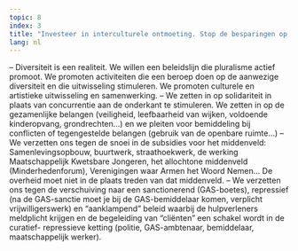 ```yaml
---
topic: 8
index: 3
title: "Investeer in interculturele ontmoeting. Stop de besparingen op dit terrein."
lang: nl
---
```

– Diversiteit is een realiteit. We willen een beleidslijn die pluralisme
actief promoot.
We promoten activiteiten die een beroep doen op de aanwezige diversiteit en
die uitwisseling stimuleren. We promoten culturele en artistieke uitwisseling
en samenwerking.
– We zetten in op solidariteit in plaats van concurrentie aan de onderkant te
stimuleren. We zetten in op de gezamenlijke belangen (veiligheid, leefbaarheid
van wijken, voldoende kinderopvang, grondrechten...) en we pleiten voor
bemiddeling bij conflicten of tegengestelde belangen (gebruik van de openbare
ruimte...)
– We verzetten ons tegen de snoei in de subsidies voor het middenveld:
Samenlevingsopbouw, buurtwerk, straathoekwerk, de werking Maatschappelijk
Kwetsbare Jongeren, het allochtone middenveld (Minderhedenforum), Verenigingen
waar Armen het Woord Nemen… De overheid moet niet in de plaats treden van dat
middenveld.
– We verzetten ons tegen de verschuiving naar een sanctionerend (GAS-boetes),
repressief (na de GAS-sanctie moet je bij de GAS-bemiddelaar komen, verplicht
vrijwilligerswerk) en “aanklampend” beleid waarbij de hulpverleners meldplicht
krijgen en de begeleiding van “cliënten” een schakel wordt in de curatief-
repressieve ketting (politie, GAS-ambtenaar, bemiddelaar, maatschappelijk
werker).
